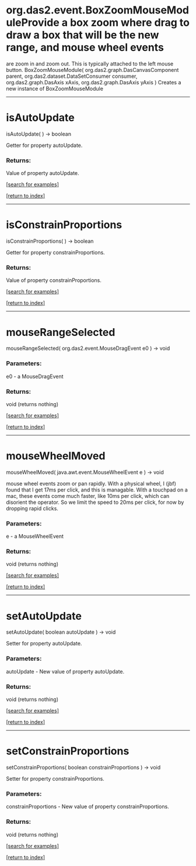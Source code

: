 # org.das2.event.BoxZoomMouseModuleProvide a box zoom where drag to draw a box that will be the new range, and mouse wheel events
 are zoom in and zoom out.  This is typically attached to the left mouse button.
BoxZoomMouseModule( org.das2.graph.DasCanvasComponent parent, org.das2.dataset.DataSetConsumer consumer, org.das2.graph.DasAxis xAxis, org.das2.graph.DasAxis yAxis )
Creates a new instance of BoxZoomMouseModule

***
<a name="isAutoUpdate"></a>
# isAutoUpdate
isAutoUpdate(  ) &rarr; boolean

Getter for property autoUpdate.

### Returns:
Value of property autoUpdate.

<a href="https://github.com/autoplot/dev/search?q=isAutoUpdate&unscoped_q=isAutoUpdate">[search for examples]</a>

<a href="https://github.com/autoplot/documentation/blob/master/javadoc/index-all.md">[return to index]</a>

***
<a name="isConstrainProportions"></a>
# isConstrainProportions
isConstrainProportions(  ) &rarr; boolean

Getter for property constrainProportions.

### Returns:
Value of property constrainProportions.

<a href="https://github.com/autoplot/dev/search?q=isConstrainProportions&unscoped_q=isConstrainProportions">[search for examples]</a>

<a href="https://github.com/autoplot/documentation/blob/master/javadoc/index-all.md">[return to index]</a>

***
<a name="mouseRangeSelected"></a>
# mouseRangeSelected
mouseRangeSelected( org.das2.event.MouseDragEvent e0 ) &rarr; void



### Parameters:
e0 - a MouseDragEvent

### Returns:
void (returns nothing)


<a href="https://github.com/autoplot/dev/search?q=mouseRangeSelected&unscoped_q=mouseRangeSelected">[search for examples]</a>

<a href="https://github.com/autoplot/documentation/blob/master/javadoc/index-all.md">[return to index]</a>

***
<a name="mouseWheelMoved"></a>
# mouseWheelMoved
mouseWheelMoved( java.awt.event.MouseWheelEvent e ) &rarr; void

mouse wheel events zoom or pan rapidly.  With a physical wheel, I (jbf) found
 that I get 17ms per click, and this is managable.  With a touchpad on a mac,
 these events come much faster, like 10ms per click, which can disorient the
 operator.  So we limit the speed to 20ms per click, for now by dropping
 rapid clicks.

### Parameters:
e - a MouseWheelEvent

### Returns:
void (returns nothing)


<a href="https://github.com/autoplot/dev/search?q=mouseWheelMoved&unscoped_q=mouseWheelMoved">[search for examples]</a>

<a href="https://github.com/autoplot/documentation/blob/master/javadoc/index-all.md">[return to index]</a>

***
<a name="setAutoUpdate"></a>
# setAutoUpdate
setAutoUpdate( boolean autoUpdate ) &rarr; void

Setter for property autoUpdate.

### Parameters:
autoUpdate - New value of property autoUpdate.

### Returns:
void (returns nothing)


<a href="https://github.com/autoplot/dev/search?q=setAutoUpdate&unscoped_q=setAutoUpdate">[search for examples]</a>

<a href="https://github.com/autoplot/documentation/blob/master/javadoc/index-all.md">[return to index]</a>

***
<a name="setConstrainProportions"></a>
# setConstrainProportions
setConstrainProportions( boolean constrainProportions ) &rarr; void

Setter for property constrainProportions.

### Parameters:
constrainProportions - New value of property constrainProportions.

### Returns:
void (returns nothing)


<a href="https://github.com/autoplot/dev/search?q=setConstrainProportions&unscoped_q=setConstrainProportions">[search for examples]</a>

<a href="https://github.com/autoplot/documentation/blob/master/javadoc/index-all.md">[return to index]</a>

